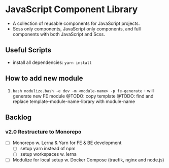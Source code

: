 # JavaScript Component Library

-   A collection of reusable components for JavaScript projects.
-   Scss only components, JavaScript only components, and full components with both JavaScript and Scss.

## Useful Scripts

-   install all dependencies: `yarn install`

## How to add new module

1. `bash modulize.bash -e dev -m <module-name> -p fe-generate` - will generate new FE module
   @TODO: copy template
   @TODO: find and replace template-module-name-library with module-name

## Backlog

### v2.0 Restructure to Monorepo

-   [ ] Monorepo w. Lerna & Yarn for FE & BE development
    -   [ ] setup yarn instead of npm
    -   [ ] setup workspaces w. lerna
-   [ ] Modulize for local setup w. Docker Compose (traefik, nginx and node.js)
